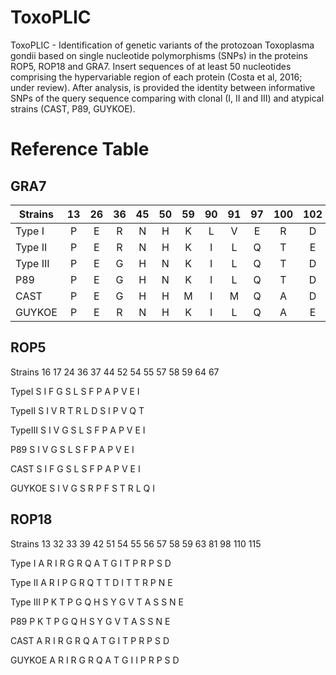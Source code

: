 # ToxoPLIC
ToxoPLIC - Identification of genetic variants of the protozoan Toxoplasma gondii based on single nucleotide polymorphisms (SNPs) in the proteins ROP5, ROP18 and GRA7. Insert sequences of at least 50 nucleotides comprising the hypervariable region of each protein (Costa et al, 2016; under review). After analysis, is provided the identity between informative SNPs of the query sequence comparing with clonal (I, II and III) and atypical strains (CAST, P89, GUYKOE).

#   Reference Table

  ## GRA7


  | Strains  | 13  | 26  |  36 |  45 | 50  |  59 |  90 |  91 |  97 | 100 | 102 | 106 | 108 | 112 | 115 | 124 | 127 | 129 | 131 | 132 |
  | -------- |:---:|:---:|:---:|:---:|:---:|:---:|:---:|:---:|:---:|:---:|:---:|:---:|:---:|:---:|:---:|:---:|:---:|:---:|:---:| ---:|
  | Type I   | P   | E   | R   | N   | H   | K   | L   | V   | E   | R   | D   | T   | G   | G   | L   | A   | L   | M   | L   | T   |
  | Type II  | P   | E   | R   | N   | H   | K   | I   | L   | Q   | T   | E   | T   | G   | S   | L   | A   | L   | M   | L   | T   |
  | Type III | P   | E   | G   | H   | N   | K   | I   | L   | Q   | T   | D   | S   | G   | S   | I   | A   | L   | L   | I   | K   |
  | P89      | P   | E   | G   | H   | N   | K   | I   | L   | Q   | T   | D   | S   | G   | S   | I   | V   | L   | L   | I   | K   |
  | CAST     | P   | E   | G   | H   | H   | M   | I   | M   | Q   | A   | D   | T   | G   | N   | L   | V   | L   | L   | I   | K   |
  | GUYKOE   | P   | E   | R   | N   | H   | K   | I   | L   | Q   | A   | E   | T   | S   | N   | L   | A   | L   | M   | L   | T   |

  ## ROP5

  Strains     16    17    24    36   37    44    52    54   55   57   58    59    64    67

  TypeI       S     I     F     G    S     L     S     F    P    A     P    V     E     I

  TypeII      S     I     V     R    T     R     L     D    S    I     P    V     Q     T

  TypeIII     S     I     V     G    S     L     S     F    P    A     P    V     E     I

  P89         S     I     V     G    S     L     S     F    P    A     P    V     E     I

  CAST        S     I     F     G    S     L     S     F    P    A     P    V     E     I

  GUYKOE      S     I     V     G    S     R     P     F    S    T     R    L     Q     I

    
  ## ROP18

  Strains     13   32    33    39    42   51   54    55   56   57   58    59   63    81    98    110  115

  Type I      A    R     I     R     G    R    Q     A    T    G    I     T    P     R     P     S    D

  Type II     A    R     I     P     G    R    Q     T    T    D    I     T    T     R     P     N    E

  Type III    P    K     T     P     G    Q    H     S    Y    G    V     T    A     S     S     N    E

  P89         P    K     T     P     G    Q    H     S    Y    G    V     T    A     S     S     N    E

  CAST        A    R     I     R     G    R    Q     A    T    G    I     T    P     R     P     S    D

  GUYKOE      A    R     I     R     G    R    Q     A    T    G    I     I    P     R     P     S    D

